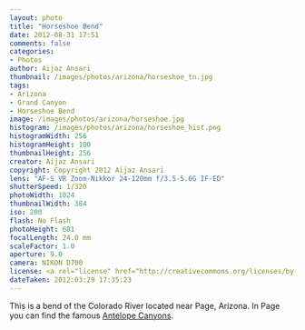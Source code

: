 ```yaml
---
layout: photo
title: "Horseshoe Bend"
date: 2012-08-31 17:51
comments: false
categories:
- Photos
author: Aijaz Ansari
thumbnail: /images/photos/arizona/horseshoe_tn.jpg
tags:
- Arizona
- Grand Canyon
- Horseshoe Bend
image: /images/photos/arizona/horseshoe.jpg
histogram: /images/photos/arizona/horseshoe_hist.png
histogramWidth: 256
histogramHeight: 100
thumbnailHeight: 256
creator: Aijaz Ansari
copyright: Copyright 2012 Aijaz Ansari
lens: "AF-S VR Zoom-Nikkor 24-120mm f/3.5-5.6G IF-ED"
shutterSpeed: 1/320
photoWidth: 1024
thumbnailWidth: 384
iso: 200
flash: No Flash
photoHeight: 681
focalLength: 24.0 mm
scaleFactor: 1.0
aperture: 9.0
camera: NIKON D700
license: <a rel="license" href="http://creativecommons.org/licenses/by-nc-nd/3.0/deed.en_US"><img alt="Creative Commons License" style="border-width:0" src="http://i.creativecommons.org/l/by-nc-nd/3.0/88x31.png" /></a>
dateTaken: 2012:03:29 17:35:23
---
```


This is a bend of the Colorado River located near Page, Arizona. In Page
you can find the famous
[Antelope Canyons](/2012/09/02/antelope-canyon/).
